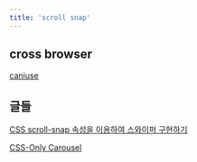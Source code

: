 ```yaml
---
title: 'scroll snap'
---
```


## cross browser

[caniuse](https://caniuse.com/?search=CSS%20Scroll%20snap)

## 글들

[CSS scroll-snap 속성을 이용하여 스와이퍼 구현하기](https://tigger.dev/entry/CSS-scroll-snap-속성을-이용하여-슬라이드-구현하기)

[CSS-Only Carousel](https://css-tricks.com/css-only-carousel/)
